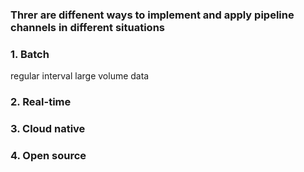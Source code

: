 ### Threr are diffenent ways to implement and apply pipeline channels in different situations

### 1. Batch
regular interval large volume data

### 2. Real-time
### 3. Cloud native
### 4. Open source
